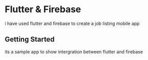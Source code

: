 # Flutter & Firebase 
i have used flutter and firebase to create a job listing mobile app

## Getting Started
its a sample app to show intergration between flutter and firebase
